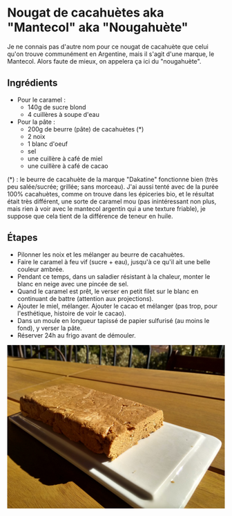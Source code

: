 # Nougat de cacahuètes aka "Mantecol" aka "Nougahuète"

Je ne connais pas d'autre nom pour ce nougat de cacahuète que celui qu'on trouve communément en Argentine, mais il s'agit d'une marque, le Mantecol. Alors faute de mieux, on appelera ça ici du "nougahuète".

## Ingrédients

- Pour le caramel :
  - 140g de sucre blond
  - 4 cuillères à soupe d'eau
- Pour la pâte :
  - 200g de beurre (pâte) de cacahuètes (*)
  - 2 noix
  - 1 blanc d'oeuf
  - sel
  - une cuillère à café de miel
  - une cuillère à café de cacao

(*) : le beurre de cacahuète de la marque "Dakatine" fonctionne bien (très peu salée/sucrée; grillée; sans morceau). J'ai aussi tenté avec de la purée 100% cacahuètes, comme on trouve dans les épiceries bio, et le résultat était très différent, une sorte de caramel mou (pas inintéressant non plus, mais rien à voir avec le mantecol argentin qui a une texture friable), je suppose que cela tient de la différence de teneur en huile.

## Étapes

- Pilonner les noix et les mélanger au beurre de cacahuètes.
- Faire le caramel à feu vif (sucre + eau), jusqu'à ce qu'il ait une belle couleur ambrée.
- Pendant ce temps, dans un saladier résistant à la chaleur, monter le blanc en neige avec une pincée de sel.
- Quand le caramel est prêt, le verser en petit filet sur le blanc en continuant de battre (attention aux projections).
- Ajouter le miel, mélanger. Ajouter le cacao et mélanger (pas trop, pour l'esthétique, histoire de voir le cacao).
- Dans un moule en longueur tapissé de papier sulfurisé (au moins le fond), y verser la pâte.
- Réserver 24h au frigo avant de démouler.

![Nougahuète](./nougahuète.jpg)

